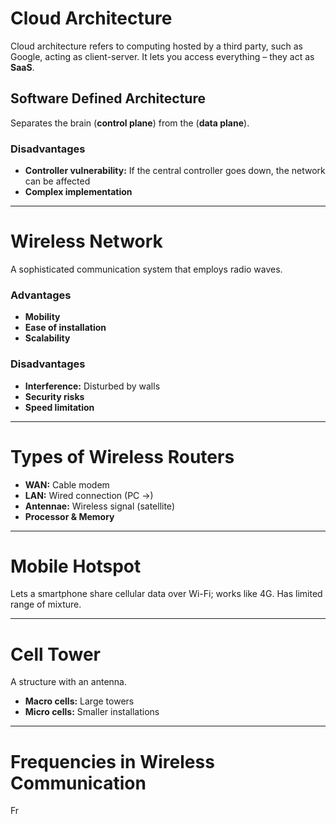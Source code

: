 # Cloud Architecture

Cloud architecture refers to computing hosted by a third party, such as Google, acting as client-server. It lets you access everything – they act as **SaaS**.  

## Software Defined Architecture
Separates the brain (**control plane**) from the (**data plane**).  

### Disadvantages
- **Controller vulnerability:** If the central controller goes down, the network can be affected  
- **Complex implementation**

---

# Wireless Network

A sophisticated communication system that employs radio waves.  

### Advantages
- **Mobility**  
- **Ease of installation**  
- **Scalability**  

### Disadvantages
- **Interference:** Disturbed by walls  
- **Security risks**  
- **Speed limitation**

---

# Types of Wireless Routers
- **WAN:** Cable modem  
- **LAN:** Wired connection (PC →)  
- **Antennae:** Wireless signal (satellite)  
- **Processor & Memory**

---

# Mobile Hotspot
Lets a smartphone share cellular data over Wi-Fi; works like 4G. Has limited range of mixture.  

---

# Cell Tower
A structure with an antenna.  

- **Macro cells:** Large towers  
- **Micro cells:** Smaller installations  

---

# Frequencies in Wireless Communication
Fr
